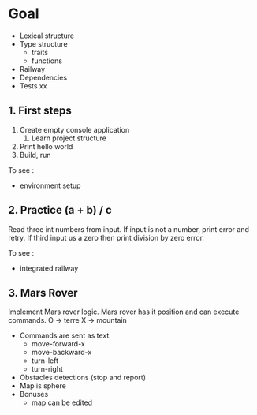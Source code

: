 # Goal
* Lexical structure
* Type structure 
    * traits
    * functions
* Railway
* Dependencies
* Tests
xx
## 1. First steps
1. Create empty console application
    1. Learn project structure
2. Print hello world
3. Build, run

To see :
* environment setup

## 2. Practice (a + b) / c
Read three int numbers from input.
If input is not a number, print error and retry.
If third input us a zero then print division by zero error.

To see :
* integrated railway

## 3. Mars Rover
Implement Mars rover logic. 
Mars rover has it position and can execute commands.
O -> terre
X -> mountain

* Commands are sent as text.
    * move-forward-x
    * move-backward-x
    * turn-left
    * turn-right
* Obstacles detections (stop and report)
* Map is sphere
* Bonuses
    * map can be edited  